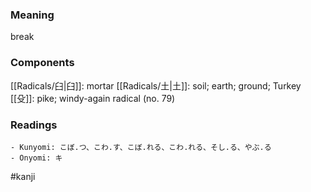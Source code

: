 ### Meaning

break

### Components

[[Radicals/臼|臼]]: mortar [[Radicals/土|土]]: soil; earth; ground; Turkey [[殳]]: pike; windy-again radical (no. 79)

### Readings

```
- Kunyomi: こぼ.つ、こわ.す、こぼ.れる、こわ.れる、そし.る、やぶ.る
- Onyomi: キ
```

#kanji